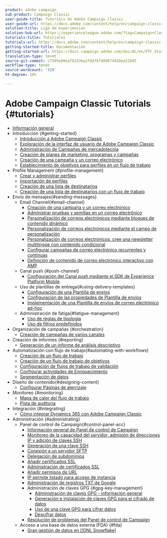 ```yaml
---
product: adobe campaign
sub-product: Campaign Classic
user-guide-title: Tutorials de Adobe Campaign Classic
user-guide-url: https://docs.adobe.com/content/help/en/campaign-classic-learn/tutorials/overview.html
solution-title: Liga de experiencias
solution-hub-url: https://experienceleague.adobe.com/?tag=Campaign+Classic#recommended/solutions/campaign
tutorials-title: Tutoriales
tutorials-url: https://docs.adobe.com/content/help/en/campaign-classic-learn/tutorials/overview.html
getting-started-title: Documentación
getting-started-url: https://docs.campaign.adobe.com/doc/AC/en/PTF_Starting_with_Adobe_Campaign_About_Adobe_Campaign_Classic.html
translation-type: tm+mt
source-git-commit: c7505e00eaf83336a2fdd76f489674928ea22b85
workflow-type: tm+mt
source-wordcount: '329'
ht-degree: 10%

---
```



# Adobe Campaign Classic Tutorials {#tutorials}

+ [Información general](/help/acc/overview.md)
+ Introducción {#getting-started}
   + [Introducción a Adobe Campaign Classic](/help/acc/getting-started/introduction-to-adobe-campaign-classic.md)
   + [Exploración de la interfaz de usuario de Adobe Campaign Classic](/help/acc/getting-started/exploring-the-adobe-campaign-classic-user-interface.md)
   + [Administración de Campañas de mercadotecnia](/help/acc/getting-started/managing-marketing-campaigns.md)
   + [Creación de planes de marketing, programas y campañas](/help/acc/getting-started/creating-a-marketing-plan-programs-and-campaigns.md)
   + [Creación de una campaña y un correo electrónico](https://docs.adobe.com/content/help/en/campaign-classic-learn/tutorials/getting-started/creating-a-campaign-and-an-email.html)
   + [Establecimiento de objetivos para perfiles en un flujo de trabajo](/help/acc/getting-started/targeting-profiles-in-a-workflow.md)
+ Profile Management {#profile-management}
   + [Crear y administrar perfiles](/help/acc/profile-management/create-and-manage-profiles.md)
   + [Importación de perfiles](/help/acc/data-management/importing-profiles.md)
   + [Creación de una lista de destinatarios](/help/acc/profile-management/creating-a-list-of-recipients.md)
   + [Creación de una lista de destinatarios con un flujo de trabajo](/help/acc/profile-management/creating-a-list-of-recipients-with-a-workflow.md)
+ Envío de mensajes{#sending-messages}
   + Email Channel{#email-channel}
      + [Creación de una campaña y un correo electrónico](/help/acc/getting-started/creating-a-campaign-and-an-email.md)
      + [Administrar pruebas y semillas en un correo electrónico](/help/acc/sending-messages/managing-seed-and-proofs.md)
      + [Personalización de correos electrónicos mediante bloques de contenido dinámico](/help/acc/sending-messages/email-channel/personalization-with-dynamic-content-blocks.md)
      + [Personalización de correos electrónicos mediante el campo de personalización](/help/acc/sending-messages/email-channel/personalizing-emails-using-personalization-fields.md)
      + [Personalización de correos electrónicos: cree una newsletter multilingüe con contenido condicional](/help/acc/sending-messages/email-channel/personalizing-emails-create-a-multi-lingual-newsletter-using-conditional-content.md)
      + [Configurar campañas de correo electrónico recurrentes y continuas](/help/acc/sending-messages/recurring-deliveries.md)
      + [Definición de contenido de correo electrónico interactivo con AMP](/help/acc/sending-messages/email-channel/defining-interactive-email-content-with-amp.md)
   + Canal push {#push-channel}
      + [Configuración del Canal push mediante el SDK de Experience Platform Mobile](/help/acc/sending-messages/mobile-channel/configure-push-using-aep-mobile-sdk.md)
   + Uso de plantillas de entrega{#using-delivery-templates}
      + [Configuración de una Plantilla de envíos](/help/acc/sending-messages/using-delivery-templates/configuring-a-delivery-template.md)
      + [Configuración de las propiedades de Plantilla de envíos](/help/acc/sending-messages/using-delivery-templates/setting-delivery-template-properties.md)
      + [Implementación de una Plantilla de envíos de correo electrónico ad-hoc](/help/acc/sending-messages/using-delivery-templates/deploying-ad-hoc-email-delivery-template.md)
   + Administración de fatiga{#fatigue-management}
      + [Uso de reglas de tipología](/help/acc/sending-messages/fatigue-management/typology-rules-for-fatigue-management.md)
      + [Uso de filtros predefinidos](/help/acc/sending-messages/fatigue-management/fatigue-management-using-filters.md)
+ Organización de campañas {#orchestration}
   + [Creación de campañas de varios canales](/help/acc/orchestrating-campaigns/multi-channel-campaigns.md)
+ Creación de informes {#reporting}
   + [Generación de un informe de análisis descriptivo](/help/acc/reporting/generating-a-descriptive-analysis-report.md)
+ Automatización con flujo de trabajo{#automating-with-workflows}
   + [Creación de un flujo de trabajo](/help/acc/automating-with-workflows/creating-a-workflow.md)
   + [Creación de un flujo de trabajo de objetivos](/help/acc/automating-with-workflows/creating-a-targeting-workflow.md)
   + [Configuración de flujos de trabajo de validación](/help/acc/automating-with-workflows/validation-flow-configuration.md)
   + [Configurar actividades de Enriquecimiento](/help/acc/automating-with-workflows/enrichment-activity.md)
   + [Segmentación de datos](/help/acc/data-management/data-segmentation.md)
+ Diseño de contenido{#designing-content}
   + [Configurar Páginas de aterrizaje](/help/acc/designing-content/configure-landingpages.md)
+ Monitoreo {#monitoring}
   + [Mapa de calor del flujo de trabajo](/help/acc/monitoring-campaign-classic/workflow-heatmap.md)
   + [Pista de auditoría](/help/acc/monitoring-campaign-classic/audit-trail.md)
+ Integración {#integrating}
   + [Cómo integrar Dynamics 365 con Adobe Campaign Classic](/help/acc/integrations/dynamics365-integration.md)
+ Administración {#administrating}
   + Panel de control de Campaign{#control-panel-acc}
      + [Información general de Panel de control de Campaign](/help/acc/monitoring-campaign-classic/control-panel/control-panel-overview.md)
      + [Monitoreo de la capacidad del servidor, admisión de direcciones IP y adición de claves SSH](/help/acc/monitoring-campaign-classic/control-panel/monitoring-server-capacity-allow-listing-adding-ssh-key.md)
      + [Generación de una clave SSH](/help/acc/monitoring-campaign-classic/control-panel/generate-ssh-key.md)
      + [Conexión a un servidor SFTP](/help/acc/monitoring-campaign-classic/control-panel/connect-to-sftp-server.md)
      + [Delegación de subdominios](/help/acc/monitoring-campaign-classic/control-panel/subdomain-delegation.md)
      + [Añadir certificados SSL](/help/acc/monitoring-campaign-classic/control-panel/adding-ssl-certificates.md)
      + [Administración de certificados SSL](/help/acc/monitoring-campaign-classic/control-panel/managing-ssl-certificates.md)
      + [Añadir permisos de URL](/help/acc/monitoring-campaign-classic/control-panel/adding-url-permissions.md)
      + [IP permite listado para acceso de instancia](/help/acc/monitoring-campaign-classic/control-panel/ip-allow-listing.md)
      + [Administración de registros TXT de Google](/help/acc/monitoring-campaign-classic/control-panel/google-txt-record-management.md)
      + Administración de claves GPG {#gpg-key-management}
         + [Administración de claves GPG - información general](/help/acc/monitoring-campaign-classic/control-panel/gpg-key-management/gpg-key-management-overview.md)
         + [Generación e instalación de claves GPG para el cifrado de datos](/help/acc/monitoring-campaign-classic/control-panel/gpg-key-management/generating-and-installing-gpg-keys-for-data-encryption.md)
         + [Uso de una clave GPG para cifrar datos](/help/acc/monitoring-campaign-classic/control-panel/gpg-key-management/using-a-gpg-key-to-encrypt-data.md)
         + [Descifrar datos](/help/acc/monitoring-campaign-classic/control-panel/gpg-key-management/decrypting-data.md)
      + [Resolución de problemas del Panel de control de Campaign](/help/acc/monitoring-campaign-classic/control-panel/trouble-shooting.md)
   + Acceso a una base de datos externa (FDA) {#fda}
      + [Gran gestión de datos en [!DNL Snowflake]](/help/acc/administrating/snowflake/big-data-segmentation-on-snowflake.md)

